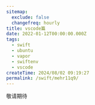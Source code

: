 ```yaml
---
sitemap:
  exclude: false
  changefreq: hourly
title: vscode篇
date: 2022-01-12T00:00:00.000Z
tags:
  - swift
  - ubuntu
  - vapor
  - swiftenv
  - vscode
createTime: 2024/08/02 09:19:27
permalink: /swift/mehr11q9/
---
```


敬请期待
